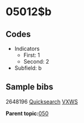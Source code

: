 # 05012$b

## Codes

-   Indicators
    -   First: 1
    -   Second: 2
-   Subfield: b

## Sample bibs

2648196 [Quicksearch](https://search.library.yale.edu/catalog/2648196) [VXWS](http://prodorbis.library.yale.edu:7014/vxws/GetHoldingsService?bibId=2648196)

**Parent topic:**[050](../../tags/050/050.md)

